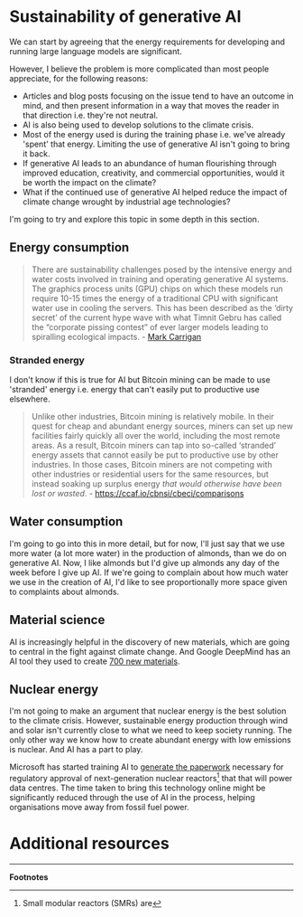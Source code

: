 # Sustainability of generative AI

We can start by agreeing that the energy requirements for developing and running large language models are significant.

However, I believe the problem is more complicated than most people appreciate, for the following reasons:

- Articles and blog posts focusing on the issue tend to have an outcome in mind, and then present information in a way that moves the reader in that direction i.e. they're not neutral.
- AI is also being used to develop solutions to the climate crisis.
- Most of the energy used is during the training phase i.e. we've already 'spent' that energy. Limiting the use of generative AI isn't going to bring it back.
- If generative AI leads to an abundance of human flourishing through improved education, creativity, and commercial opportunities, would it be worth the impact on the climate?
- What if the continued use of generative AI helped reduce the impact of climate change wrought by industrial age technologies?

I'm going to try and explore this topic in some depth in this section.

## Energy consumption

> There are sustainability challenges posed by the intensive energy and water costs involved in training and operating generative AI systems. The graphics process units (GPU) chips on which these models run require 10-15 times the energy of a traditional CPU with significant water use in cooling the servers. This has been described as the ‘dirty secret’ of the current hype wave with what Timnit Gebru has called the “corporate pissing contest” of ever larger models leading to spiralling ecological impacts. - [Mark Carrigan](https://markcarrigan.net/2023/11/01/generative-ai-in-higher-education-what-comes-after-the-assessment-crisis/)
### Stranded energy

I don't know if this is true for AI but Bitcoin mining can be made to use 'stranded' energy i.e. energy that can't easily put to productive use elsewhere.

> Unlike other industries, Bitcoin mining is relatively mobile. In their quest for cheap and abundant energy sources, miners can set up new facilities fairly quickly all over the world, including the most remote areas. As a result, Bitcoin miners can tap into so-called ‘stranded’ energy assets that cannot easily be put to productive use by other industries. In those cases, Bitcoin miners are not competing with other industries or residential users for the same resources, but instead soaking up surplus energy *that would otherwise have been lost or wasted*. - https://ccaf.io/cbnsi/cbeci/comparisons

## Water consumption

I'm going to go into this in more detail, but for now, I'll just say that we use more water (a lot more water) in the production of almonds, than we do on generative AI. Now, I like almonds but I'd give up almonds any day of the week before I give up AI. If we're going to complain about how much water we use in the creation of AI, I'd like to see proportionally more space given to complaints about almonds.

## Material science

AI is increasingly helpful in the discovery of new materials, which are going to central in the fight against climate change. And Google DeepMind has an AI tool they used to create [700 new materials](https://www.technologyreview.com/2023/11/29/1084061/deepmind-ai-tool-for-new-materials-discovery/).

## Nuclear energy

I'm not going to make an argument that nuclear energy is the best solution to the climate crisis. However, sustainable energy production through wind and solar isn't currently close to what we need to keep society running. The only other way we know how to create abundant energy with low emissions is nuclear. And AI has a part to play.

Microsoft has started training AI to [generate the paperwork](https://the-decoder.com/microsoft-uses-ai-to-speed-up-small-nuclear-reactor-approvals-for-ai-training-data-centers/) necessary for regulatory approval of next-generation nuclear reactors[^1] that that will power data centres. The time taken to bring this technology online might be significantly reduced through the use of AI in the process, helping organisations move away from fossil fuel power.

# Additional resources



---

**Footnotes**

[^1]: Small modular reactors (SMRs) are 